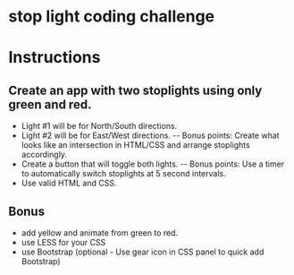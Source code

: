 # stop light coding challenge


# Instructions
## Create an app with two stoplights using only green and red.
- Light #1 will be for North/South directions.
- Light #2 will be for East/West directions.
-- Bonus points: Create what looks like an intersection in HTML/CSS and arrange stoplights accordingly.
- Create a button that will toggle both lights.
-- Bonus points: Use a timer to automatically switch stoplights at 5 second intervals.
- Use valid HTML and CSS.

## Bonus
- add yellow and animate from green to red.
- use LESS for your CSS
- use Bootstrap (optional - Use gear icon in CSS panel to quick add Bootstrap)
